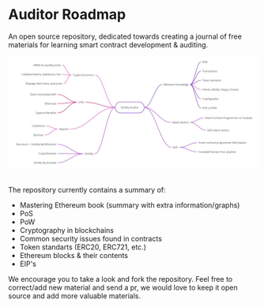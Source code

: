 # Auditor Roadmap
An open source repository, dedicated towards creating a journal of free materials for learning smart contract development & auditing.

![Alt text](Auditor%20Mindmap.jpg)

</br>
The repository currently contains a summary of:

- Mastering Ethereum book (summary with extra information/graphs)
- PoS
- PoW
- Cryptography in blockchains
- Common security issues found in contracts
- Token standarts (ERC20, ERC721, etc.)
- Ethereum blocks & their contents
- EIP's

We encourage you to take a look and fork the repository. Feel free to correct/add new material and send a pr, we would love to keep it open source and add more valuable materials.